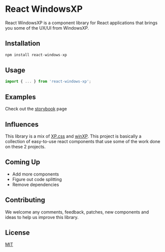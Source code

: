 # React WindowsXP

React WindowsXP is a component library for React applications that brings you some of the UX/UI from WindowsXP.

## Installation

```ts
npm install react-windows-xp
```

## Usage

```ts
import { ... } from 'react-windows-xp';
```

## Examples

Check out the [storybook](https://luizjr92.github.io/react-windows-xp) page

## Influences

This library is a mix of [XP.css](https://github.com/botoxparty/XP.css) and [winXP](https://github.com/ShizukuIchi/winXP). This project is basically a collection of easy-to-use react components that use some of the work done on these 2 projects.

## Coming Up

- Add more components
- Figure out code splitting
- Remove dependencies

## Contributing

We welcome any comments, feedback, patches, new components and ideas to help us improve this library.

## License

[MIT](https://github.com/luizjr92/react-windows-xp/blob/main/LICENSE)
